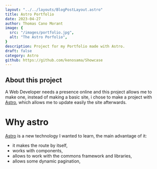 ```yaml
---
layout: "../../layouts/BlogPostLayout.astro"
title: Astro Portfolio
date: 2023-04-27
author: Thomas Cano Morant
image: {
  src: "/images/portfolio.jpg",
  alt: "The Astro Porfolio",
}
description: Project for my Portfolio made with Astro.
draft: false
category: Astro
github: https://github.com/kenosama/Showcase
---
```


## About this project
A Web Developer needs a presence online and this project allows me to make one, instead of making a basic site, i chose to make a project with [Astro](https://astro.build/), which allows me to update easily the site afterwards. 

# Why astro
[Astro](https://astro.build/) is a new technology I wanted to learn, the main advantage of it:
 - it makes the route by itself, 
 - works with components,
 - allows to work with the commons framework and libraries,
 - allows some dynamic pagination,
